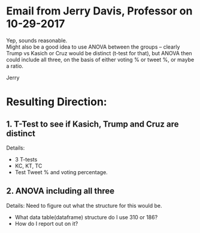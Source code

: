 # Email from Jerry Davis, Professor on 10-29-2017
Yep, sounds reasonable.  
Might also be a good idea to use ANOVA between the groups – clearly Trump vs Kasich or Cruz would be distinct (t-test for that),
but ANOVA then could include all three, on the basis of either voting % or tweet %, or maybe a ratio.
 
Jerry


# Resulting Direction: 
## 1. T-Test to see if Kasich, Trump and Cruz are distinct 
Details:
* 3 T-tests
* KC, KT, TC
* Test Tweet % and voting percentage.


## 2. ANOVA including all three 
Details:
Need to figure out what the structure for this would be.
* What data table(dataframe) structure do I use  310 or 186?
* How do I report out on it?
